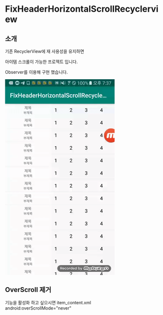 # FixHeaderHorizontalScrollRecyclerview


## 소개
기존 RecyclerView에 재 사용성을 유지하면 

아이템 스크롤이 가능한 프로젝트 입니다. 

Observer를 이용해 구현 했습니다.


![](sample.gif)

## OverScroll 제거
기능을 활성화 하고 싶으시면
item_content.xml 
android:overScrollMode="never"

